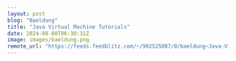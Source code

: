 ```yaml
---
layout: post
blog: "Baeldung"
title: "Java Virtual Machine Tutorials"
date: 2024-08-08T06:38:31Z
image: images/baeldung.png
remote_url: "https://feeds.feedblitz.com/~/902525087/0/baeldung~Java-Virtual-Machine-Tutorials"
---
```

